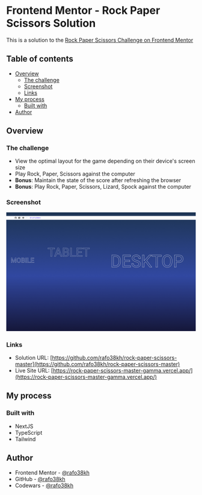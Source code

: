 # Frontend Mentor - Rock Paper Scissors Solution

This is a solution to the [Rock Paper Scissors Challenge on Frontend Mentor](https://www.frontendmentor.io/challenges/rock-paper-scissors-game-pTgwgvgH)

## Table of contents

- [Overview](#overview)
  - [The challenge](#the-challenge)
  - [Screenshot](#screenshot)
  - [Links](#links)
- [My process](#my-process)
  - [Built with](#built-with)
- [Author](#author)

## Overview

### The challenge

- View the optimal layout for the game depending on their device's screen size
- Play Rock, Paper, Scissors against the computer
- **Bonus**: Maintain the state of the score after refreshing the browser
- **Bonus**: Play Rock, Paper, Scissors, Lizard, Spock against the computer

### Screenshot

![screenshot](./public/screenshot.png)

### Links

- Solution URL: [https://github.com/rafo38kh/rock-paper-scissors-master](https://github.com/rafo38kh/rock-paper-scissors-master)
- Live Site URL: [https://rock-paper-scissors-master-gamma.vercel.app/](https://rock-paper-scissors-master-gamma.vercel.app/)

## My process

### Built with

- NextJS
- TypeScript
- Tailwind

## Author

- Frontend Mentor - [@rafo38kh](https://www.frontendmentor.io/profile/rafo38kh)
- GitHub - [@rafo38kh](https://github.com/rafo38kh)
- Codewars - [@rafo38kh](https://www.codewars.com/users/rafo38kh)
